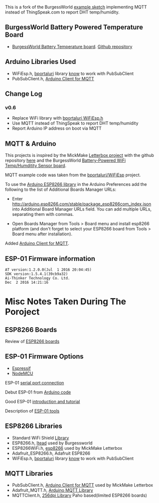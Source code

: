 This is a fork of the BurgessWorld [example sketch](https://github.com/cburgess5294/BurgessWorld) implementing MQTT instead of ThingSpeak.com to report DHT temp/humidity.

## BurgessWorld Battery Powered Temperature Board

- [BurgessWorld Battery Temperature board](https://www.tindie.com/products/cburgess129/battery-powered-wifi-temphumidity-sensor/).  [Github repository](https://github.com/cburgess5294/BurgessWorld)

## Arduino Libraries Used

- WiFiEsp.h, [bportaluri](https://github.com/bportaluri/WiFiEsp) library [know](https://github.com/bportaluri/WiFiEsp/issues/37) to work with PubSubClient
- PubSubClient.h, [Arduino Client for MQTT](http://pubsubclient.knolleary.net/)

## Change Log

### v0.6

- Replace WiFi library with [bportaluri WiFiEsp.h](https://github.com/bportaluri/WiFiEsp)
- Use MQTT instead of ThingSpeak to report DHT temp/humidity
- Report Arduino IP address on boot via MQTT

## MQTT & Arduino

This projects is inspired by the MickMake [Letterbox project](https://mickmake.com/archives/2648) with the github repository [here](https://github.com/MickMakes/MQTTletterbox) and the BurgessWorld [Battery-Powered WiFi Temp/Humditity Sensor board](https://www.tindie.com/products/cburgess129/battery-powered-wifi-temphumidity-sensor/).

MQTT example code was taken from the [bportaluri/WiFiEsp](https://github.com/bportaluri/WiFiEsp/issues/37) project.

To use the [Arduino ESP8266 library](https://github.com/esp8266/Arduino) in the Arduino Preferences add the following to the list of Additional Boards Manager URLs:

- Enter http://arduino.esp8266.com/stable/package_esp8266com_index.json into Additional Board Manager URLs field. You can add multiple URLs, separating them with commas.

- Open Boards Manager from Tools > Board menu and install esp8266 platform (and don't forget to select your ESP8266 board from Tools > Board menu after installation).

Added [Arduino Client for MQTT](http://pubsubclient.knolleary.net/).

## ESP-01 Firmware information

```
AT version:1.2.0.0(Jul  1 2016 20:04:45)
SDK version:1.5.4.1(39cb9a32)
Ai-Thinker Technology Co. Ltd.
Dec  2 2016 14:21:16
```

# Misc Notes Taken During The Poroject

## ESP8266 Boards

Review of [ESP8266 boards](https://openhomeautomation.net/choose-esp8266-module/)

## ESP-01 Firmware Options

- [Espressif](http://bbs.espressif.com/viewforum.php?f=46)
- [NodeMCU](https://nodemcu.readthedocs.io/en/master/en/flash/)

ESP-01 [serial port connection](http://fab.cba.mit.edu/classes/863.14/tutorials/Programming/serialwifi.html)

Debut ESP-01 from [Arduino code](http://yaab-arduino.blogspot.com/2015/03/debugging-esp8266-commands-with-arduino.html)

Good ESP-01 [introduction and tutorial](http://www.instructables.com/id/Getting-Started-With-the-ESP8266-ESP-01/)

Description of [ESP-01 tools](https://gist.github.com/stonehippo/3d9eb100d4f545015515)

## ESP8266 Libraries

- Standard WiFi Shield [Library](https://www.arduino.cc/en/Reference/WiFi)
- ESP8266.h, [Itead](https://github.com/itead/ITEADLIB_Arduino_WeeESP8266) used by Burgessworld
- ESP8266WiFi.h, [esp8266](https://github.com/esp8266/Arduino) used by MickMake Letterbox
- Adafruit_ESP8266.h, Adafruit ESP8266
- WiFiEsp.h, [bportaluri](https://github.com/bportaluri/WiFiEsp) library [know](https://github.com/bportaluri/WiFiEsp/issues/37) to work with PubSubClient

## MQTT Libraries

- PubSubClient.h, [Arduino Client for MQTT](http://pubsubclient.knolleary.net/) used by MickMake Letterbox
- Adafruit_MQTT.h, [Arduino MQTT Library](https://github.com/adafruit/Adafruit_MQTT_Library)
- MQTTClient.h, [256dpi Library](https://github.com/256dpi/arduino-mqtt) Paho based(limited ESP8266 boards)
